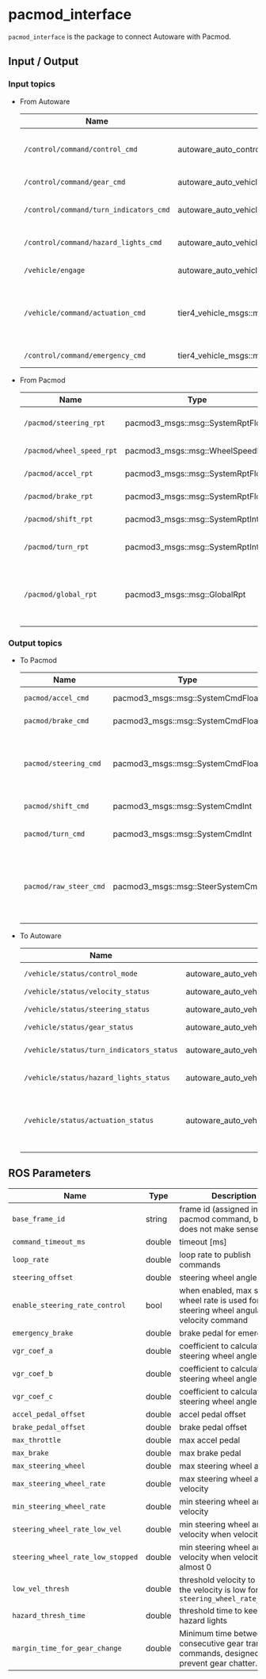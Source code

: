 # pacmod_interface

`pacmod_interface` is the package to connect Autoware with Pacmod.

## Input / Output

### Input topics

- From Autoware

  | Name                                   | Type                                                     | Description                                           |
  | -------------------------------------- | -------------------------------------------------------- | ----------------------------------------------------- |
  | `/control/command/control_cmd`         | autoware_auto_control_msgs::msg::AckermannControlCommand | lateral and longitudinal control command              |
  | `/control/command/gear_cmd`            | autoware_auto_vehicle_msgs::msg::GearCommand             | gear command                                          |
  | `/control/command/turn_indicators_cmd` | autoware_auto_vehicle_msgs::msg::TurnIndicatorsCommand   | turn indicators command                               |
  | `/control/command/hazard_lights_cmd`   | autoware_auto_vehicle_msgs::msg::HazardLightsCommand     | hazard lights command                                 |
  | `/vehicle/engage`                      | autoware_auto_vehicle_msgs::msg::Engage                  | engage command                                        |
  | `/vehicle/command/actuation_cmd`       | tier4_vehicle_msgs::msg::ActuationCommandStamped         | actuation (accel/brake pedal, steering wheel) command |
  | `/control/command/emergency_cmd`       | tier4_vehicle_msgs::msg::VehicleEmergencyStamped         | emergency command                                     |

- From Pacmod

  | Name                      | Type                              | Description                                                             |
  | ------------------------- | --------------------------------- | ----------------------------------------------------------------------- |
  | `/pacmod/steering_rpt`    | pacmod3_msgs::msg::SystemRptFloat | current steering wheel angle                                            |
  | `/pacmod/wheel_speed_rpt` | pacmod3_msgs::msg::WheelSpeedRpt  | current wheel speed                                                     |
  | `/pacmod/accel_rpt`       | pacmod3_msgs::msg::SystemRptFloat | current accel pedal                                                     |
  | `/pacmod/brake_rpt`       | pacmod3_msgs::msg::SystemRptFloat | current brake pedal                                                     |
  | `/pacmod/shift_rpt`       | pacmod3_msgs::msg::SystemRptInt   | current gear status                                                     |
  | `/pacmod/turn_rpt`        | pacmod3_msgs::msg::SystemRptInt   | current turn indicators status                                          |
  | `/pacmod/global_rpt`      | pacmod3_msgs::msg::GlobalRpt      | current status of other parameters (e.g. override_active, can_time_out) |

### Output topics

- To Pacmod

  | Name                   | Type                              | Description                                           |
  | ---------------------- | --------------------------------- | ----------------------------------------------------- |
  | `pacmod/accel_cmd`     | pacmod3_msgs::msg::SystemCmdFloat | accel pedal command                                   |
  | `pacmod/brake_cmd`     | pacmod3_msgs::msg::SystemCmdFloat | brake pedal command                                   |
  | `pacmod/steering_cmd`  | pacmod3_msgs::msg::SystemCmdFloat | steering wheel angle and angular velocity command     |
  | `pacmod/shift_cmd`     | pacmod3_msgs::msg::SystemCmdInt   | gear command                                          |
  | `pacmod/turn_cmd`      | pacmod3_msgs::msg::SystemCmdInt   | turn indicators command                               |
  | `pacmod/raw_steer_cmd` | pacmod3_msgs::msg::SteerSystemCmd | raw steering wheel angle and angular velocity command |

- To Autoware

  | Name                                     | Type                                                    | Description                                          |
  | ---------------------------------------- | ------------------------------------------------------- | ---------------------------------------------------- |
  | `/vehicle/status/control_mode`           | autoware_auto_vehicle_msgs::msg::ControlModeReport      | control mode                                         |
  | `/vehicle/status/velocity_status`        | autoware_auto_vehicle_msgs::msg::VelocityReport         | velocity                                             |
  | `/vehicle/status/steering_status`        | autoware_auto_vehicle_msgs::msg::SteeringReport         | steering wheel angle                                 |
  | `/vehicle/status/gear_status`            | autoware_auto_vehicle_msgs::msg::GearReport             | gear status                                          |
  | `/vehicle/status/turn_indicators_status` | autoware_auto_vehicle_msgs::msg::TurnIndicatorsReport   | turn indicators status                               |
  | `/vehicle/status/hazard_lights_status`   | autoware_auto_vehicle_msgs::msg::HazardLightsReport     | hazard lights status                                 |
  | `/vehicle/status/actuation_status`       | autoware_auto_vehicle_msgs::msg::ActuationStatusStamped | actuation (accel/brake pedal, steering wheel) status |

## ROS Parameters

| Name                              | Type   | Description                                                                                  |
| --------------------------------- | ------ | -------------------------------------------------------------------------------------------- |
| `base_frame_id`                   | string | frame id (assigned in pacmod command, but it does not make sense)                            |
| `command_timeout_ms`              | double | timeout [ms]                                                                                 |
| `loop_rate`                       | double | loop rate to publish commands                                                                |
| `steering_offset`                 | double | steering wheel angle offset                                                                  |
| `enable_steering_rate_control`    | bool   | when enabled, max steering wheel rate is used for steering wheel angular velocity command    |
| `emergency_brake`                 | double | brake pedal for emergency                                                                    |
| `vgr_coef_a`                      | double | coefficient to calculate steering wheel angle                                                |
| `vgr_coef_b`                      | double | coefficient to calculate steering wheel angle                                                |
| `vgr_coef_c`                      | double | coefficient to calculate steering wheel angle                                                |
| `accel_pedal_offset`              | double | accel pedal offset                                                                           |
| `brake_pedal_offset`              | double | brake pedal offset                                                                           |
| `max_throttle`                    | double | max accel pedal                                                                              |
| `max_brake`                       | double | max brake pedal                                                                              |
| `max_steering_wheel`              | double | max steering wheel angle                                                                     |
| `max_steering_wheel_rate`         | double | max steering wheel angular velocity                                                          |
| `min_steering_wheel_rate`         | double | min steering wheel angular velocity                                                          |
| `steering_wheel_rate_low_vel`     | double | min steering wheel angular velocity when velocity is low                                     |
| `steering_wheel_rate_low_stopped` | double | min steering wheel angular velocity when velocity is almost 0                                |
| `low_vel_thresh`                  | double | threshold velocity to decide the velocity is low for `steering_wheel_rate_low_vel`           |
| `hazard_thresh_time`              | double | threshold time to keep hazard lights                                                         |
| `margin_time_for_gear_change`     | double | Minimum time between consecutive gear transition commands, designed to prevent gear chatter. |
